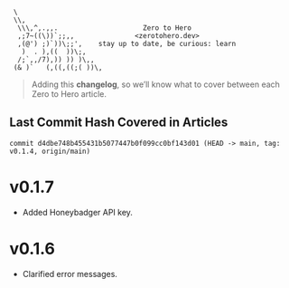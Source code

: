 ```text
 \
 \\,
  \\\,^,.,,.                     Zero to Hero
  ,;7~((\))`;;,,               <zerotohero.dev>
  ,(@') ;)`))\;;',    stay up to date, be curious: learn
   )  . ),((  ))\;,
  /;`,,/7),)) )) )\,,
 (& )`   (,((,((;( ))\,
```

> Adding this **changelog**, so we’ll know what to cover between each
> Zero to Hero article.

## Last Commit Hash Covered in Articles

```text
commit d4dbe748b455431b5077447b0f099cc0bf143d01 (HEAD -> main, tag: v0.1.4, origin/main)
```

# v0.1.7

* Added Honeybadger API key.

# v0.1.6

* Clarified error messages.